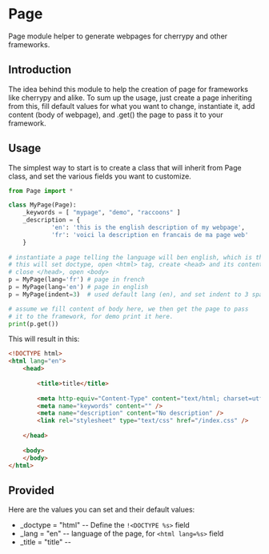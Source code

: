Page
====

Page module helper to generate webpages for cherrypy and other frameworks.

Introduction
------------

The idea behind this module to help the creation of page for frameworks like
cherrypy and alike. To sum up the usage, just create a page inheriting from
this, fill default values for what you want to change, instantiate it, add
content (body of webpage), and .get() the page to pass it to your framework.

Usage
-----

The simplest way to start is to create a class that will inherit from Page
class, and set the various fields you want to customize.

```python
from Page import *

class MyPage(Page):
    _keywords = [ "mypage", "demo", "raccoons" ]
    _description = {
            'en': 'this is the english description of my webpage',
            'fr': 'voici la description en francais de ma page web'
    }
    
# instantiate a page telling the language will ben english, which is the default
# this will set doctype, open <html> tag, create <head> and its content
# close </head>, open <body> 
p = MyPage(lang='fr') # page in french
p = MyPage(lang='en') # page in english
p = MyPage(indent=3)  # used default lang (en), and set indent to 3 spaces, instead of 4

# assume we fill content of body here, we then get the page to pass
# it to the framework, for demo print it here.
print(p.get())
```

This will result in this:

```html
<!DOCTYPE html>
<html lang="en">
    <head>
        
        <title>title</title>
        
        <meta http-equiv="Content-Type" content="text/html; charset=utf-8"/>
        <meta name="keywords" content="" />
        <meta name="description" content="No description" />
        <link rel="stylesheet" type="text/css" href="/index.css" />
        
    </head>
    
    <body>
    </body>
</html>
```

Provided
--------

Here are the values you can set and their default values:

- _doctype = "html"  -- Define the `!<DOCTYPE %s>` field
- _lang = "en"  -- language of the page, for `<html lang=%s>` field
- _title = "title"  -- <title>
- _content = "text/html"  -- content type of the page
- _charset = "utf-8"  -- charset used for the webpage
- _keywords = []  -- list of keywords
- _description = { 'en': "No description" }  -- dict of page description, the one matching the lang
  set in when instantiating your class.
- _css = "/index.css"  -- link to the css, only one supported for now
- _additionnal_headers = []  -- list of full custom lines to be added in the <head>

And here are the methods that can be used on your class to fill the webpage:


- indent(): Indent text that will be inserted with the insertion methods and the amount of spaces
            defined by the instance.
- deindent(): Remove a level of indent to insertion methods
- add(line, newline=True): Add an indented line with current indentation
    - line:    The line to be added
    - newline: Defines if newline is to be inserted, default to true
- app(str): Append a string to the current line, mostly useful after using the add plus
            newline=False to finish a started line
- opn(line, newline=True): Used to open an html tag, adding a line containing the tag, and indenting
                           the following text so it reflect the opened tag in the indentation.
- cls(line, newline=True): Used to close a html tag, deindenting the text, then adding a line
                           normally containing the closing tag.
- get(): Close `</body>` and `</html>`, and returns the page as it is

